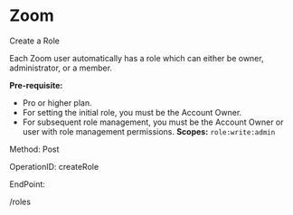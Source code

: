 #     Zoom


Create a Role

Each Zoom user automatically has a role which can either be owner, administrator, or a member. 

**Pre-requisite:**
* Pro or higher plan.
* For setting the initial role, you must be the Account Owner.
* For subsequent role management, you must be the Account Owner or user with role management permissions.
**Scopes:** `role:write:admin`
 

Method: Post

OperationID: createRole

EndPoint:

/roles
